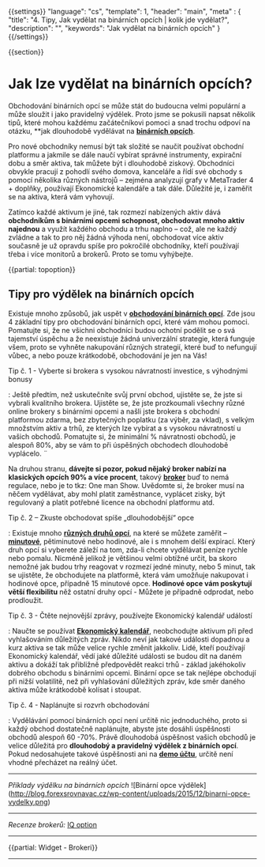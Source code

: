 {{settings}}
  "language": "cs",
  "template": 1,
  "header": "main",
  "meta" : {
    "title": "4. Tipy, Jak vydělat na binárních opcích | kolik jde vydělat?",
    "description": "",
    "keywords": "Jak vydělat na binárních opcích"
  }
{{/settings}}

<div class="row">
<div class="col-md-9" role="main" markdown="1">

{{section}}
#  Jak lze vydělat na binárních opcích? 

Obchodování binárních opcí se může stát do budoucna velmi populární a může sloužit i jako pravidelný výdělek. Proto jsme se pokusili napsat několik tipů, které mohou každému začátečníkovi pomoci a snad trochu odpoví na otázku, **jak dlouhodobě vydělávat na  [**binárních opcích**](http://www.forexsrovnavac.cz/binarni-opce "binární opce").

Pro nové obchodníky nemusí být tak složité se naučit používat obchodní platformu a jakmile se dále naučí vybírat správné instrumenty, expirační dobu a směr aktiva, tak  můžete být i dlouhodobě ziskový. Obchodníci obvykle pracují z pohodlí svého domova, kanceláře a řídí své obchody s pomocí několika různých nástrojů – zejména analyzují grafy v MetaTrader 4 + doplňky, používají Ekonomické kalendáře a tak dále. Důležité je, i zaměřit se na aktiva, která vám vyhovují. 


Zatímco každé aktivum je jiné, tak rozmezí nabízených aktiv dává **obchodníkům s binárními opcemi schopnost, obchodovat mnoho aktiv najednou** a využít každého obchodu a trhu naplno – což, ale ne každý zvládne a tak to pro něj žádná výhoda není, obchodovat více aktiv současně je už opravdu spíše pro pokročilé obchodníky, kteří používají třeba i více monitorů a brokerů. Proto se tomu vyhýbejte.

{{partial: topoption}}

## Tipy pro výdělek na binárních opcích

Existuje mnoho způsobů, jak uspět v [**obchodování binárních opcí**](http://www.forexsrovnavac.cz/binarni-opce "obchodování binárních opcí"). Zde jsou 4 základní tipy pro obchodování binárních opcí, které vám mohou pomoci. Pomatujte si, že ne všichni obchodníci budou ochotní podělit se o svá tajemství úspěchu a že neexistuje žádná univerzální strategie, která funguje všem, proto se vyhněte nakupování různých strategií, které buď to nefungují vůbec, a nebo pouze krátkodobě, obchodování je jen na Vás!

Tip č. 1 - Vyberte si brokera s vysokou návratností investice, s výhodnými bonusy

:    Ještě předtím, než uskutečníte svůj první obchod, ujistěte se, že jste si vybrali kvalitního brokera. Ujistěte se, že jste prozkoumali všechny různé online brokery s binárními opcemi a našli jste brokera s obchodní platformou zdarma, bez zbytečných poplatku (za výběr, za vklad), s velkým množstvím aktiv a trhů, ze kterých lze vybírat a s vysokou návratností u vašich obchodů. Pomatujte si, že minimální % návratnosti obchodů, je alespoň 80%, aby se vám to při úspěšných obchodech dlouhodobě vyplácelo. ¨

Na druhou stranu, **dávejte si pozor, pokud nějaký broker nabízí na klasických opcích 90% a více procent**, takový [**broker**](http://www.forexsrovnavac.cz/ "srovnání forex brokerů") buď to nemá regulace, nebo je to tkz: One man Show. Uvědomte si, že broker musí na něčem vydělávat, aby mohl platit zaměstnance, vyplácet zisky, být regulovaný a platit potřebné licence na obchodní platformu atd.

Tip č. 2 – Zkuste obchodovat spíše „dlouhodobější“ opce

:    Existuje mnoho  [**různých druhů opcí**](http://www.forexsrovnavac.cz/druhy-binarnich-opci "typy binárních opcí"), na které se můžete zaměřit – [**minutové**](http://www.forexsrovnavac.cz/druhy-binarnich-opci "minutové opce"), pětiminutové nebo hodinové, ale i s mnohem delší expirací. Který druh opcí si vyberete záleží na tom, zda-li chcete vydělávat peníze rychle nebo pomalu. Nicméně jelikož je většinou velmi obtížné určit, ba skoro nemožné jak budou trhy reagovat v rozmezí jedné minuty, nebo 5 minut, tak se ujistěte, že obchodujete na platformě, která vám umožňuje nakupovat i hodinové opce, případně 15 minutové opce. **Hodinové opce vám poskytují větší flexibilitu** něž ostatní druhy opcí - Můžete je případně odprodat, nebo prodloužit.

Tip č. 3 - Čtěte nejnovější zprávy, používejte Ekonomický kalendář událostí

:    Naučte se používat  [**Ekonomický kalendář**](http://www.forexsrovnavac.cz/ekonomicky-kalendar "Forex ekonomický kalendář"), neobchodujte aktivum při před vyhlašováním důležitých zpráv. Nikdo neví jak takové události dopadnou a kurz aktiva se tak může velice rychle změnit jakkoliv. Lidé, kteří používají Ekonomický kalendář, vědí jaké důležité události se budou dít na daném aktivu a dokáží tak přibližně předpovědět reakci trhů - základ jakéhokoliv dobrého obchodu s binárními opcemi. Binární opce se tak nejlépe obchodují při nižší volatilitě, než při vyhlašování důležitých zpráv, kde směr daného aktiva může krátkodobě kolísat i stoupat.

Tip č. 4 - Naplánujte si rozvrh obchodování

:    Vydělávání pomocí binárních opcí není určitě nic jednoduchého, proto si každý obchod dostatečně naplánujte, abyste jste dosáhli úspěšnosti obchodů alespoň 60 -70%. Právě dlouhodobá úspěšnost vašich obchodů je velice důležitá pro **dlouhodobý a pravidelný výdělek z binárních opcí**. Pokud nedosahujete takové úspěšnosti ani na  [**demo účtu**](http://www.forexsrovnavac.cz/ekonomicky-kalendar "demo účty na forex"), určitě není vhodné přecházet na reálný účet.

- - -
*Příklady výdělku na binárních opcích*
![Binární opce výdělek] (http://blog.forexsrovnavac.cz/wp-content/uploads/2015/12/binarni-opce-vydelky.png)
- - -
*Recenze brokerů:* [IQ option](http://www.forexsrovnavac.cz/ipoption) 


</div>
<div class="col-md-3" markdown="10">

- - -

{{partial: Widget - Brokeri}}


<hr />

</div>
</div>
</div>